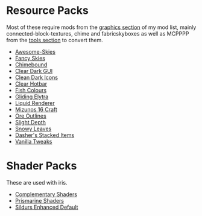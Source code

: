 # Resource Packs

Most of these require mods from the [graphics section](https://github.com/quaoz/minecraft-stuff/blob/main/Mod%20Recommendations.md#graphics) of my mod list, mainly connected-block-textures, chime and fabricskyboxes as well as MCPPPP from the [tools section](https://github.com/quaoz/minecraft-stuff/blob/main/Tools.md) to convert them.

- [Awesome-Skies](https://github.com/heymanMC/Awesome-Skies)
- [Fancy Skies](https://www.curseforge.com/minecraft/texture-packs/fancy-skies-v1-1-for-1-14)
- [Chimebound](https://www.planetminecraft.com/texture-pack/alloyteam-chime-items/)
- [Clear Dark GUI](https://www.planetminecraft.com/texture-pack/clear-gui-1-15-1-16-2/)
- [Clean Dark Icons](https://www.planetminecraft.com/texture-pack/clean-icons-dark-1-15-1-16-2/)
- [Clear Hotbar](https://www.planetminecraft.com/texture-pack/clear-hotbar/)
- [Fish Colours](https://github.com/emilyalexandra/fish-colors)
- [Gliding Elytra](https://www.planetminecraft.com/texture-pack/gliding-elytra/)
- [Liquid Renderer](https://github.com/2kTNT/Liquid-Renderer-Resource-Pack)
- [Mizunos 16 Craft](https://mizunomcmemo.blogspot.com/p/resourcepack.html)
- [Ore Outlines](https://www.planetminecraft.com/texture-pack/ore-outlines-with-optifine-connected-textures-1-13-1-14/)
- [Slight Depth](https://www.curseforge.com/minecraft/texture-packs/slight-depth)
- [Snowy Leaves](https://www.planetminecraft.com/texture-pack/optifine-white-leaves-and-plants-for-snow-biomes/)
- [Dasher's Stacked Items](https://www.planetminecraft.com/texture-pack/dasher-s-stacked-items/)
- [Vanilla Tweaks](https://vanillatweaks.net/picker/resource-packs/)

# Shader Packs

These are used with iris.

- [Complementary Shaders](https://www.curseforge.com/minecraft/customization/complementary-shaders/files/)
- [Prismarine Shaders](https://www.curseforge.com/minecraft/customization/prismarine-shader)
- [Sildurs Enhanced Default](https://sildurs-shaders.github.io/downloads/)